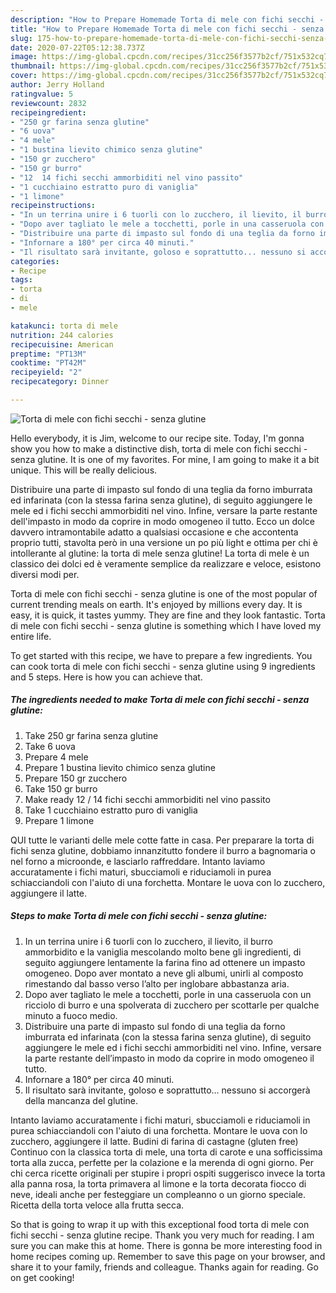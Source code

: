 ```yaml
---
description: "How to Prepare Homemade Torta di mele con fichi secchi - senza glutine"
title: "How to Prepare Homemade Torta di mele con fichi secchi - senza glutine"
slug: 175-how-to-prepare-homemade-torta-di-mele-con-fichi-secchi-senza-glutine
date: 2020-07-22T05:12:38.737Z
image: https://img-global.cpcdn.com/recipes/31cc256f3577b2cf/751x532cq70/torta-di-mele-con-fichi-secchi-senza-glutine-recipe-main-photo.jpg
thumbnail: https://img-global.cpcdn.com/recipes/31cc256f3577b2cf/751x532cq70/torta-di-mele-con-fichi-secchi-senza-glutine-recipe-main-photo.jpg
cover: https://img-global.cpcdn.com/recipes/31cc256f3577b2cf/751x532cq70/torta-di-mele-con-fichi-secchi-senza-glutine-recipe-main-photo.jpg
author: Jerry Holland
ratingvalue: 5
reviewcount: 2832
recipeingredient:
- "250 gr farina senza glutine"
- "6 uova"
- "4 mele"
- "1 bustina lievito chimico senza glutine"
- "150 gr zucchero"
- "150 gr burro"
- "12  14 fichi secchi ammorbiditi nel vino passito"
- "1 cucchiaino estratto puro di vaniglia"
- "1 limone"
recipeinstructions:
- "In un terrina unire i 6 tuorli con lo zucchero, il lievito, il burro ammorbidito e la vaniglia mescolando molto bene gli ingredienti, di seguito aggiungere lentamente la farina fino ad ottenere un impasto omogeneo. Dopo aver montato a neve gli albumi, unirli al composto rimestando dal basso verso l’alto per inglobare abbastanza aria."
- "Dopo aver tagliato le mele a tocchetti, porle in una casseruola con un ricciolo di burro e una spolverata di zucchero per scottarle per qualche minuto a fuoco medio."
- "Distribuire una parte di impasto sul fondo di una teglia da forno imburrata ed infarinata (con la stessa farina senza glutine), di seguito aggiungere le mele ed i fichi secchi ammorbiditi nel vino. Infine, versare la parte restante dell’impasto in modo da coprire in modo omogeneo il tutto."
- "Infornare a 180° per circa 40 minuti."
- "Il risultato sarà invitante, goloso e soprattutto... nessuno si accorgerà della mancanza del glutine."
categories:
- Recipe
tags:
- torta
- di
- mele

katakunci: torta di mele 
nutrition: 244 calories
recipecuisine: American
preptime: "PT13M"
cooktime: "PT42M"
recipeyield: "2"
recipecategory: Dinner

---
```



![Torta di mele con fichi secchi - senza glutine](https://img-global.cpcdn.com/recipes/31cc256f3577b2cf/751x532cq70/torta-di-mele-con-fichi-secchi-senza-glutine-recipe-main-photo.jpg)

Hello everybody, it is Jim, welcome to our recipe site. Today, I'm gonna show you how to make a distinctive dish, torta di mele con fichi secchi - senza glutine. It is one of my favorites. For mine, I am going to make it a bit unique. This will be really delicious.

Distribuire una parte di impasto sul fondo di una teglia da forno imburrata ed infarinata (con la stessa farina senza glutine), di seguito aggiungere le mele ed i fichi secchi ammorbiditi nel vino. Infine, versare la parte restante dell&#39;impasto in modo da coprire in modo omogeneo il tutto. Ecco un dolce davvero intramontabile adatto a qualsiasi occasione e che accontenta proprio tutti, stavolta però in una versione un po più light e ottima per chi è intollerante al glutine: la torta di mele senza glutine! La torta di mele è un classico dei dolci ed è veramente semplice da realizzare e veloce, esistono diversi modi per.

Torta di mele con fichi secchi - senza glutine is one of the most popular of current trending meals on earth. It's enjoyed by millions every day. It is easy, it is quick, it tastes yummy. They are fine and they look fantastic. Torta di mele con fichi secchi - senza glutine is something which I have loved my entire life.


To get started with this recipe, we have to prepare a few ingredients. You can cook torta di mele con fichi secchi - senza glutine using 9 ingredients and 5 steps. Here is how you can achieve that.

<!--inarticleads1-->

##### The ingredients needed to make Torta di mele con fichi secchi - senza glutine:

1. Take 250 gr farina senza glutine
1. Take 6 uova
1. Prepare 4 mele
1. Prepare 1 bustina lievito chimico senza glutine
1. Prepare 150 gr zucchero
1. Take 150 gr burro
1. Make ready 12 / 14 fichi secchi ammorbiditi nel vino passito
1. Take 1 cucchiaino estratto puro di vaniglia
1. Prepare 1 limone


QUI tutte le varianti delle mele cotte fatte in casa. Per preparare la torta di fichi senza glutine, dobbiamo innanzitutto fondere il burro a bagnomaria o nel forno a microonde, e lasciarlo raffreddare. Intanto laviamo accuratamente i fichi maturi, sbucciamoli e riduciamoli in purea schiacciandoli con l&#39;aiuto di una forchetta. Montare le uova con lo zucchero, aggiungere il latte. 

<!--inarticleads2-->

##### Steps to make Torta di mele con fichi secchi - senza glutine:

1. In un terrina unire i 6 tuorli con lo zucchero, il lievito, il burro ammorbidito e la vaniglia mescolando molto bene gli ingredienti, di seguito aggiungere lentamente la farina fino ad ottenere un impasto omogeneo. Dopo aver montato a neve gli albumi, unirli al composto rimestando dal basso verso l’alto per inglobare abbastanza aria.
1. Dopo aver tagliato le mele a tocchetti, porle in una casseruola con un ricciolo di burro e una spolverata di zucchero per scottarle per qualche minuto a fuoco medio.
1. Distribuire una parte di impasto sul fondo di una teglia da forno imburrata ed infarinata (con la stessa farina senza glutine), di seguito aggiungere le mele ed i fichi secchi ammorbiditi nel vino. Infine, versare la parte restante dell’impasto in modo da coprire in modo omogeneo il tutto.
1. Infornare a 180° per circa 40 minuti.
1. Il risultato sarà invitante, goloso e soprattutto... nessuno si accorgerà della mancanza del glutine.


Intanto laviamo accuratamente i fichi maturi, sbucciamoli e riduciamoli in purea schiacciandoli con l&#39;aiuto di una forchetta. Montare le uova con lo zucchero, aggiungere il latte. Budini di farina di castagne (gluten free) Continuo con la classica torta di mele, una torta di carote e una sofficissima torta alla zucca, perfette per la colazione e la merenda di ogni giorno. Per chi cerca ricette originali per stupire i propri ospiti suggerisco invece la torta alla panna rosa, la torta primavera al limone e la torta decorata fiocco di neve, ideali anche per festeggiare un compleanno o un giorno speciale. Ricetta della torta veloce alla frutta secca. 

So that is going to wrap it up with this exceptional food torta di mele con fichi secchi - senza glutine recipe. Thank you very much for reading. I am sure you can make this at home. There is gonna be more interesting food in home recipes coming up. Remember to save this page on your browser, and share it to your family, friends and colleague. Thanks again for reading. Go on get cooking!
